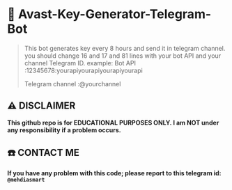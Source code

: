 # 🔑 Avast-Key-Generator-Telegram-Bot
> This bot generates key every 8 hours and send it in telegram channel.
> you should change 16 and 17 and 81 lines with your bot API and your channel Telegram ID.
> example:
> Bot API :12345678:yourapiyourapiyourapiyourapi
> 
> Telegram channel :@yourchannel

## ⚠️ DISCLAIMER 
**This github repo is for EDUCATIONAL PURPOSES ONLY. I am NOT under any responsibility if a problem occurs.**
## ☎️ CONTACT ME
**If you have any problem with this code; please report to this telegram id: `@mehdiasmart`**
